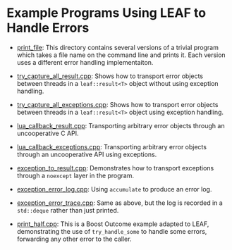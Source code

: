 # Example Programs Using LEAF to Handle Errors

* [print_file](./print_file): This directory contains several versions of a trivial program which takes a file name on the command line and prints it. Each version uses a different error handling implementaiton.

* [try_capture_all_result.cpp](https://github.com/boostorg/leaf/blob/master/example/try_capture_all_result.cpp?ts=4): Shows how to transport error objects between threads in a `leaf::result<T>` object without using exception handling.
* [try_capture_all_exceptions.cpp](https://github.com/boostorg/leaf/blob/master/example/try_capture_all_exceptions.cpp?ts=4): Shows how to transport error objects between threads in a `leaf::result<T>` object using exception handling.
* [lua_callback_result.cpp](https://github.com/boostorg/leaf/blob/master/example/lua_callback_result.cpp?ts=4): Transporting arbitrary error objects through an uncooperative C API.
* [lua_callback_exceptions.cpp](https://github.com/boostorg/leaf/blob/master/example/lua_callback_exceptions.cpp?ts=4): Transporting arbitrary error objects through an uncooperative API using exceptions.
* [exception_to_result.cpp](https://github.com/boostorg/leaf/blob/master/example/exception_to_result.cpp?ts=4): Demonstrates how to transport exceptions through a `noexcept` layer in the program.
* [exception_error_log.cpp](https://github.com/boostorg/leaf/blob/master/example/error_log.cpp?ts=4): Using `accumulate` to produce an error log.
* [exception_error_trace.cpp](https://github.com/boostorg/leaf/blob/master/example/error_trace.cpp?ts=4): Same as above, but the log is recorded in a `std::deque` rather than just printed.
* [print_half.cpp](https://github.com/boostorg/leaf/blob/master/example/print_half.cpp?ts=4): This is a Boost Outcome example adapted to LEAF, demonstrating the use of `try_handle_some` to handle some errors, forwarding any other error to the caller.
